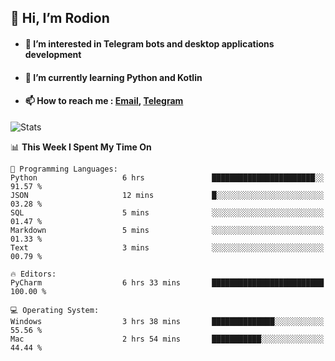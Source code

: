 ## 👋 Hi, I’m Rodion
- #### 👀 I’m interested in Telegram bots and desktop applications development
- #### 🌱 I’m currently learning Python and Kotlin
- #### 📫 How to reach me : [Email](mailto:me@lavn.ml), [Telegram](https://t.me/rodion_gudz)

![Stats](https://github-readme-stats.vercel.app/api?username=rodion-gudz&show_icons=true&theme=github_dark&hide_border=true&hide=issues&count_private=true&layout=compact)


<!--START_SECTION:waka-->
📊 **This Week I Spent My Time On** 

```text
💬 Programming Languages: 
Python                   6 hrs               ███████████████████████░░   91.57 % 
JSON                     12 mins             █░░░░░░░░░░░░░░░░░░░░░░░░   03.28 % 
SQL                      5 mins              ░░░░░░░░░░░░░░░░░░░░░░░░░   01.47 % 
Markdown                 5 mins              ░░░░░░░░░░░░░░░░░░░░░░░░░   01.33 % 
Text                     3 mins              ░░░░░░░░░░░░░░░░░░░░░░░░░   00.79 % 

🔥 Editors: 
PyCharm                  6 hrs 33 mins       █████████████████████████   100.00 % 

💻 Operating System: 
Windows                  3 hrs 38 mins       ██████████████░░░░░░░░░░░   55.56 % 
Mac                      2 hrs 54 mins       ███████████░░░░░░░░░░░░░░   44.44 % 
```


<!--END_SECTION:waka-->
